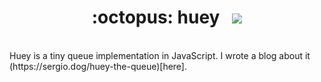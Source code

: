 <h1 align="center">:octopus: huey &nbsp; <img src="https://api.travis-ci.org/smendoza787/huey.svg?branch=master" /></h1>
<br>
Huey is a tiny queue implementation in JavaScript. I wrote a blog about it (https://sergio.dog/huey-the-queue)[here].
